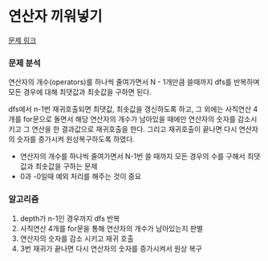 # 연산자 끼워넣기

[문제 링크](https://www.acmicpc.net/problem/14888)

### 문제 분석

연산자의 개수(operators)를 하나씩 줄여가면서 N - 1개만큼 쓸때까지 dfs를 반복하며 모든 경우에 대해 최댓값과 최솟값을 구하면 된다.

dfs에서 n-1번 재귀호출되면 최댓값, 최솟값을 갱신하도록 하고, 그 외에는 사칙연산 4개를 for문으로 돌면서 해당 연산자의 개수가 남아있을 때에만 연산자의 숫자를 감소시키고 그 연산을 한 결과값으로 재귀호출을 한다. 그리고 재귀호출이 끝나면 다시 연산자의 숫자를 증가시켜 원상복구하도록 하였다.

- 연산자의 개수를 하나씩 줄여가면서 N-1번 쓸 때까지 모든 경우의 수를 구해서 최댓값과 최솟값을 구하는 문제
- 0과 -0일때 예외 처리를 해주는 것이 중요

### 알고리즘

1. depth가 n-1인 경우까지 dfs 반복
2. 사칙연산 4개를 for문을 통해 연산자의 개수가 남아있는지 판별
3. 연산자의 숫자를 감소 시키고 재귀 호출
4. 3번 재귀가 끝나면 다시 연산자의 숫자를 증가시켜서 원상 복구
